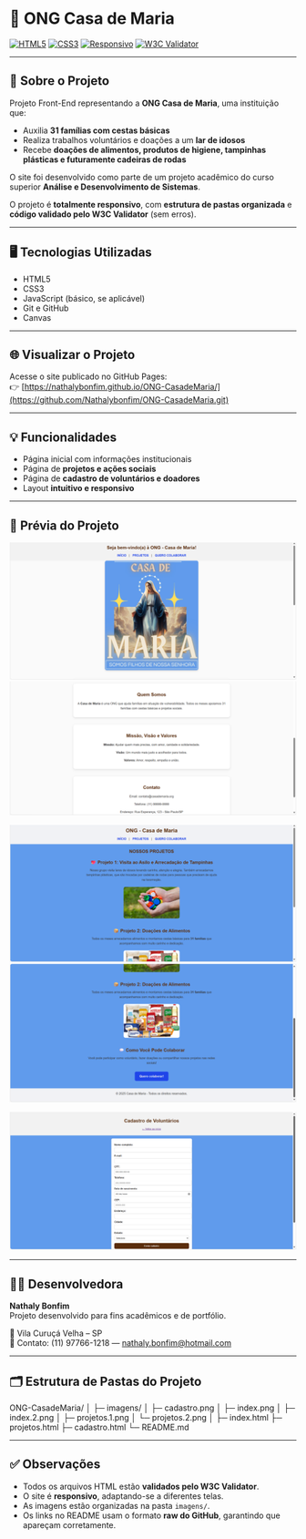 # 🌻 ONG Casa de Maria

[![HTML5](https://img.shields.io/badge/HTML5-%23E34F26?style=for-the-badge&logo=html5&logoColor=white)](https://developer.mozilla.org/pt-BR/docs/Web/HTML) 
[![CSS3](https://img.shields.io/badge/CSS3-%231572B6?style=for-the-badge&logo=css3&logoColor=white)](https://developer.mozilla.org/pt-BR/docs/Web/CSS)
[![Responsivo](https://img.shields.io/badge/Responsivo-00C853?style=for-the-badge&logo=google-chrome&logoColor=white)](https://developer.mozilla.org/pt-BR/docs/Learn/CSS/CSS_layout/Responsive_Design)
[![W3C Validator](https://img.shields.io/badge/W3C-Validation-3090C7?style=for-the-badge)](https://validator.w3.org/)

---

## 🧩 Sobre o Projeto

Projeto Front-End representando a **ONG Casa de Maria**, uma instituição que:

- Auxilia **31 famílias com cestas básicas**  
- Realiza trabalhos voluntários e doações a um **lar de idosos**  
- Recebe **doações de alimentos, produtos de higiene, tampinhas plásticas e futuramente cadeiras de rodas**

O site foi desenvolvido como parte de um projeto acadêmico do curso superior **Análise e Desenvolvimento de Sistemas**.

O projeto é **totalmente responsivo**, com **estrutura de pastas organizada** e **código validado pelo W3C Validator** (sem erros).

---

## 🖥️ Tecnologias Utilizadas

- HTML5  
- CSS3  
- JavaScript (básico, se aplicável)  
- Git e GitHub  
- Canvas

---

## 🌐 Visualizar o Projeto

Acesse o site publicado no GitHub Pages:  
👉 [https://nathalybonfim.github.io/ONG-CasadeMaria/](https://github.com/Nathalybonfim/ONG-CasadeMaria.git)

---

## 💡 Funcionalidades

- Página inicial com informações institucionais  
- Página de **projetos e ações sociais**  
- Página de **cadastro de voluntários e doadores**  
- Layout **intuitivo e responsivo**

---

## 📸 Prévia do Projeto

<!-- Página Inicial -->
![Página Inicial](https://raw.githubusercontent.com/Nathalybonfim/ONG-CasadeMaria/main/imagens/index.png)
![Página Inicial 2](https://raw.githubusercontent.com/Nathalybonfim/ONG-CasadeMaria/main/imagens/index.2.png)

<!-- Seção Projetos -->
![Projetos 1](https://raw.githubusercontent.com/Nathalybonfim/ONG-CasadeMaria/main/imagens/projetos.1.png)
![Projetos 2](https://raw.githubusercontent.com/Nathalybonfim/ONG-CasadeMaria/main/imagens/projetos.2.png)

<!-- Cadastro -->
![Cadastro](https://raw.githubusercontent.com/Nathalybonfim/ONG-CasadeMaria/main/imagens/cadastro.png)

---

## 👩‍💻 Desenvolvedora

**Nathaly Bonfim**  
Projeto desenvolvido para fins acadêmicos e de portfólio.  

📍 Vila Curuçá Velha – SP  
📧 Contato: (11) 97766-1218 — nathaly.bonfim@hotmail.com  

---

## 🗂️ Estrutura de Pastas do Projeto

ONG-CasadeMaria/
│
├─ imagens/
│ ├─ cadastro.png
│ ├─ index.png
│ ├─ index.2.png
│ ├─ projetos.1.png
│ └─ projetos.2.png
│
├─ index.html
├─ projetos.html
├─ cadastro.html
└─ README.md

---

## ✅ Observações

- Todos os arquivos HTML estão **validados pelo W3C Validator**.  
- O site é **responsivo**, adaptando-se a diferentes telas.  
- As imagens estão organizadas na pasta `imagens/`.  
- Os links no README usam o formato **raw do GitHub**, garantindo que apareçam corretamente.

